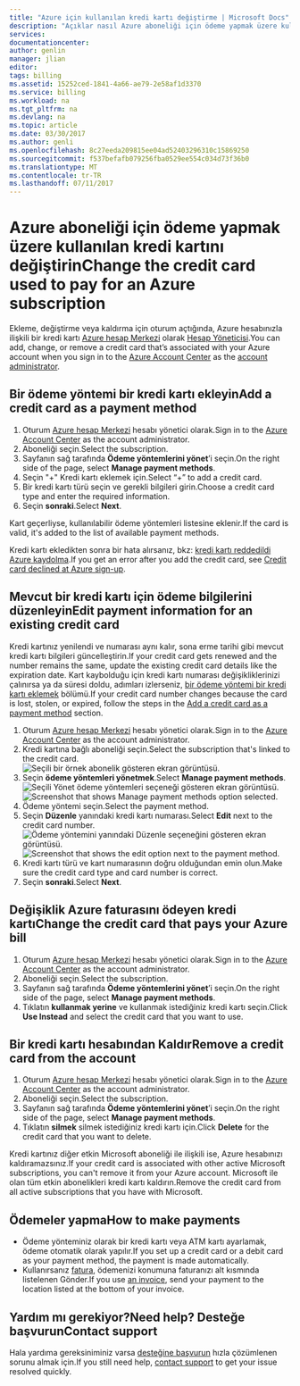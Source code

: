 ```yaml
---
title: "Azure için kullanılan kredi kartı değiştirme | Microsoft Docs"
description: "Açıklar nasıl Azure aboneliği için ödeme yapmak üzere kullanılan kredi kartı değiştirmek"
services: 
documentationcenter: 
author: genlin
manager: jlian
editor: 
tags: billing
ms.assetid: 15252ced-1841-4a66-ae79-2e58af1d3370
ms.service: billing
ms.workload: na
ms.tgt_pltfrm: na
ms.devlang: na
ms.topic: article
ms.date: 03/30/2017
ms.author: genli
ms.openlocfilehash: 8c27eeda209815ee04ad52403296310c15869250
ms.sourcegitcommit: f537befafb079256fba0529ee554c034d73f36b0
ms.translationtype: MT
ms.contentlocale: tr-TR
ms.lasthandoff: 07/11/2017
---
```

# <a name="change-the-credit-card-used-to-pay-for-an-azure-subscription"></a><span data-ttu-id="53e36-103">Azure aboneliği için ödeme yapmak üzere kullanılan kredi kartını değiştirin</span><span class="sxs-lookup"><span data-stu-id="53e36-103">Change the credit card used to pay for an Azure subscription</span></span>
<span data-ttu-id="53e36-104">Ekleme, değiştirme veya kaldırma için oturum açtığında, Azure hesabınızla ilişkili bir kredi kartı [Azure hesap Merkezi](https://account.windowsazure.com/Subscriptions) olarak [Hesap Yöneticisi](billing-subscription-transfer.md#whoisaa).</span><span class="sxs-lookup"><span data-stu-id="53e36-104">You can add, change, or remove a credit card that’s associated with your Azure account when you sign in to the [Azure Account Center](https://account.windowsazure.com/Subscriptions) as the [account administrator](billing-subscription-transfer.md#whoisaa).</span></span> 
 
<a id="addcard"></a>
## <a name="add-a-credit-card-as-a-payment-method"></a><span data-ttu-id="53e36-105">Bir ödeme yöntemi bir kredi kartı ekleyin</span><span class="sxs-lookup"><span data-stu-id="53e36-105">Add a credit card as a payment method</span></span>

1. <span data-ttu-id="53e36-106">Oturum [Azure hesap Merkezi](https://account.windowsazure.com/Subscriptions) hesabı yönetici olarak.</span><span class="sxs-lookup"><span data-stu-id="53e36-106">Sign in to the [Azure Account Center](https://account.windowsazure.com/Subscriptions) as the account administrator.</span></span>
2. <span data-ttu-id="53e36-107">Aboneliği seçin.</span><span class="sxs-lookup"><span data-stu-id="53e36-107">Select the subscription.</span></span>
3. <span data-ttu-id="53e36-108">Sayfanın sağ tarafında **Ödeme yöntemlerini yönet**’i seçin.</span><span class="sxs-lookup"><span data-stu-id="53e36-108">On the right side of the page, select **Manage payment methods**.</span></span>
4. <span data-ttu-id="53e36-109">Seçin "+" Kredi kartı eklemek için.</span><span class="sxs-lookup"><span data-stu-id="53e36-109">Select “+” to add a credit card.</span></span>
5. <span data-ttu-id="53e36-110">Bir kredi kartı türü seçin ve gerekli bilgileri girin.</span><span class="sxs-lookup"><span data-stu-id="53e36-110">Choose a credit card type and enter the required information.</span></span>
6. <span data-ttu-id="53e36-111">Seçin **sonraki**.</span><span class="sxs-lookup"><span data-stu-id="53e36-111">Select **Next**.</span></span> 

<span data-ttu-id="53e36-112">Kart geçerliyse, kullanılabilir ödeme yöntemleri listesine eklenir.</span><span class="sxs-lookup"><span data-stu-id="53e36-112">If the card is valid, it's added to the list of available payment methods.</span></span>

<span data-ttu-id="53e36-113">Kredi kartı ekledikten sonra bir hata alırsanız, bkz: [kredi kartı reddedildi Azure kaydolma](billing-credit-card-fails-during-azure-sign-up.md).</span><span class="sxs-lookup"><span data-stu-id="53e36-113">If you get an error after you add the credit card, see [Credit card declined at Azure sign-up](billing-credit-card-fails-during-azure-sign-up.md).</span></span>

## <a name="edit-payment-information-for-an-existing-credit-card"></a><span data-ttu-id="53e36-114">Mevcut bir kredi kartı için ödeme bilgilerini düzenleyin</span><span class="sxs-lookup"><span data-stu-id="53e36-114">Edit payment information for an existing credit card</span></span>
  <span data-ttu-id="53e36-115">Kredi kartınız yenilendi ve numarası aynı kalır, sona erme tarihi gibi mevcut kredi kartı bilgileri güncelleştirin.</span><span class="sxs-lookup"><span data-stu-id="53e36-115">If your credit card gets renewed and the number remains the same, update the existing credit card details like the expiration date.</span></span> <span data-ttu-id="53e36-116">Kart kaybolduğu için kredi kartı numarası değişikliklerinizi çalınırsa ya da süresi doldu, adımları izlerseniz, [bir ödeme yöntemi bir kredi kartı eklemek](#addcard) bölümü.</span><span class="sxs-lookup"><span data-stu-id="53e36-116">If your credit card number changes because the card is lost, stolen, or expired, follow the steps in the [Add a credit card as a payment method](#addcard) section.</span></span> 

1. <span data-ttu-id="53e36-117">Oturum [Azure hesap Merkezi](https://account.windowsazure.com/Subscriptions) hesabı yönetici olarak.</span><span class="sxs-lookup"><span data-stu-id="53e36-117">Sign in to the [Azure Account Center](https://account.windowsazure.com/Subscriptions) as the account administrator.</span></span>
2. <span data-ttu-id="53e36-118">Kredi kartına bağlı aboneliği seçin.</span><span class="sxs-lookup"><span data-stu-id="53e36-118">Select the subscription that's linked to the credit card.</span></span></br> ![Seçili bir örnek abonelik gösteren ekran görüntüsü.](./media/billing-how-to-change-credit-card/selectsub.png)
3. <span data-ttu-id="53e36-120">Seçin **ödeme yöntemleri yönetmek**.</span><span class="sxs-lookup"><span data-stu-id="53e36-120">Select **Manage payment methods**.</span></span></br> <span data-ttu-id="53e36-121">![Seçili Yönet ödeme yöntemleri seçeneği gösteren ekran görüntüsü.](./media/billing-how-to-change-credit-card/changesub_new.png)</span><span class="sxs-lookup"><span data-stu-id="53e36-121">![Screenshot that shows Manage payment methods option selected.](./media/billing-how-to-change-credit-card/changesub_new.png)</span></span>
4. <span data-ttu-id="53e36-122">Ödeme yöntemi seçin.</span><span class="sxs-lookup"><span data-stu-id="53e36-122">Select the payment method.</span></span>
5. <span data-ttu-id="53e36-123">Seçin **Düzenle** yanındaki kredi kartı numarası.</span><span class="sxs-lookup"><span data-stu-id="53e36-123">Select **Edit** next to the credit card number.</span></span></br> <span data-ttu-id="53e36-124">![Ödeme yöntemini yanındaki Düzenle seçeneğini gösteren ekran görüntüsü.](./media/billing-how-to-change-credit-card/editcard_new.png)</span><span class="sxs-lookup"><span data-stu-id="53e36-124">![Screenshot that shows the edit option next to the payment method.](./media/billing-how-to-change-credit-card/editcard_new.png)</span></span>
6. <span data-ttu-id="53e36-125">Kredi kartı türü ve kart numarasının doğru olduğundan emin olun.</span><span class="sxs-lookup"><span data-stu-id="53e36-125">Make sure the credit card type and card number is correct.</span></span>
7. <span data-ttu-id="53e36-126">Seçin **sonraki**.</span><span class="sxs-lookup"><span data-stu-id="53e36-126">Select **Next**.</span></span>

## <a name="change-the-credit-card-that-pays-your-azure-bill"></a><span data-ttu-id="53e36-127">Değişiklik Azure faturasını ödeyen kredi kartı</span><span class="sxs-lookup"><span data-stu-id="53e36-127">Change the credit card that pays your Azure bill</span></span>

1. <span data-ttu-id="53e36-128">Oturum [Azure hesap Merkezi](https://account.windowsazure.com/Subscriptions) hesabı yönetici olarak.</span><span class="sxs-lookup"><span data-stu-id="53e36-128">Sign in to the [Azure Account Center](https://account.windowsazure.com/Subscriptions) as the account administrator.</span></span>
2. <span data-ttu-id="53e36-129">Aboneliği seçin.</span><span class="sxs-lookup"><span data-stu-id="53e36-129">Select the subscription.</span></span>
3. <span data-ttu-id="53e36-130">Sayfanın sağ tarafında **Ödeme yöntemlerini yönet**’i seçin.</span><span class="sxs-lookup"><span data-stu-id="53e36-130">On the right side of the page, select **Manage payment methods**.</span></span>
4. <span data-ttu-id="53e36-131">Tıklatın **kullanmak yerine** ve kullanmak istediğiniz kredi kartı seçin.</span><span class="sxs-lookup"><span data-stu-id="53e36-131">Click **Use Instead** and select the credit card that you want to use.</span></span>

## <a name="remove-a-credit-card-from-the-account"></a><span data-ttu-id="53e36-132">Bir kredi kartı hesabından Kaldır</span><span class="sxs-lookup"><span data-stu-id="53e36-132">Remove a credit card from the account</span></span>
1. <span data-ttu-id="53e36-133">Oturum [Azure hesap Merkezi](https://account.windowsazure.com/Subscriptions) hesabı yönetici olarak.</span><span class="sxs-lookup"><span data-stu-id="53e36-133">Sign in to the [Azure Account Center](https://account.windowsazure.com/Subscriptions) as the account administrator.</span></span>
2. <span data-ttu-id="53e36-134">Aboneliği seçin.</span><span class="sxs-lookup"><span data-stu-id="53e36-134">Select the subscription.</span></span>
3. <span data-ttu-id="53e36-135">Sayfanın sağ tarafında **Ödeme yöntemlerini yönet**’i seçin.</span><span class="sxs-lookup"><span data-stu-id="53e36-135">On the right side of the page, select **Manage payment methods**.</span></span>
4. <span data-ttu-id="53e36-136">Tıklatın **silmek** silmek istediğiniz kredi kartı için.</span><span class="sxs-lookup"><span data-stu-id="53e36-136">Click **Delete** for the credit card that you want to delete.</span></span>

<span data-ttu-id="53e36-137">Kredi kartınız diğer etkin Microsoft aboneliği ile ilişkili ise, Azure hesabınızı kaldıramazsınız.</span><span class="sxs-lookup"><span data-stu-id="53e36-137">If your credit card is associated with other active Microsoft subscriptions, you can't remove it from your Azure account.</span></span> <span data-ttu-id="53e36-138">Microsoft ile olan tüm etkin abonelikleri kredi kartı kaldırın.</span><span class="sxs-lookup"><span data-stu-id="53e36-138">Remove the credit card from all active subscriptions that you have with Microsoft.</span></span>

##  <a name="how-to-make-payments"></a><span data-ttu-id="53e36-139">Ödemeler yapma</span><span class="sxs-lookup"><span data-stu-id="53e36-139">How to make payments</span></span>

* <span data-ttu-id="53e36-140">Ödeme yönteminiz olarak bir kredi kartı veya ATM kartı ayarlamak, ödeme otomatik olarak yapılır.</span><span class="sxs-lookup"><span data-stu-id="53e36-140">If you set up a credit card or a debit card as your payment method, the payment is made automatically.</span></span>
* <span data-ttu-id="53e36-141">Kullanırsanız [fatura](https://azure.microsoft.com/pricing/invoicing/), ödemenizi konumuna faturanızı alt kısmında listelenen Gönder.</span><span class="sxs-lookup"><span data-stu-id="53e36-141">If you use [an invoice](https://azure.microsoft.com/pricing/invoicing/), send your payment to the location listed at the bottom of your invoice.</span></span>

## <a name="need-help-contact-support"></a><span data-ttu-id="53e36-142">Yardım mı gerekiyor?</span><span class="sxs-lookup"><span data-stu-id="53e36-142">Need help?</span></span> <span data-ttu-id="53e36-143">Desteğe başvurun</span><span class="sxs-lookup"><span data-stu-id="53e36-143">Contact support</span></span>

<span data-ttu-id="53e36-144">Hala yardıma gereksiniminiz varsa [desteğine başvurun](https://portal.azure.com/?#blade/Microsoft_Azure_Support/HelpAndSupportBlade) hızla çözümlenen sorunu almak için.</span><span class="sxs-lookup"><span data-stu-id="53e36-144">If you still need help, [contact support](https://portal.azure.com/?#blade/Microsoft_Azure_Support/HelpAndSupportBlade) to get your issue resolved quickly.</span></span>
